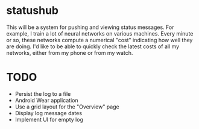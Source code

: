 # statushub

This will be a system for pushing and viewing status messages. For example, I train a lot of neural networks on various machines. Every minute or so, these networks compute a numerical "cost" indicating how well they are doing. I'd like to be able to quickly check the latest costs of all my networks, either from my phone or from my watch.

# TODO

 * Persist the log to a file
 * Android Wear application
 * Use a grid layout for the "Overview" page
 * Display log message dates
 * Implement UI for empty log
